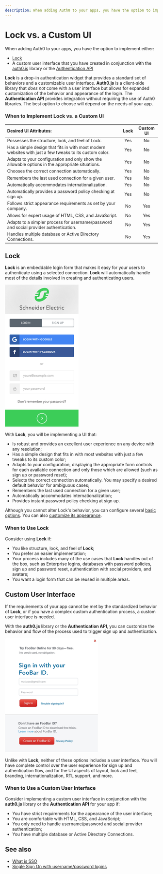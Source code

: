 ```yaml
---
description: When adding Auth0 to your apps, you have the option to implement either the Lock login widget, or a custom UI. This page will help you choose.
---
```


# Lock vs. a Custom UI

When adding Auth0 to your apps, you have the option to implement either:

* [Lock](/libraries/lock)
* A custom user interface that you have created in conjunction with the [auth0.js](libraries/auth0js) library or the [Authentication API](/auth-api)

**Lock** is a drop-in authentication widget that provides a standard set of behaviors and a customizable user interface. **Auth0.js** is a client-side library that *does not* come with a user interface but allows for expanded customization of the behavior and appearance of the login. The **Authentication API** provides integration without requiring the use of Auth0 libraries. The best option to choose will depend on the needs of your app.

### When to Implement Lock vs. a Custom UI

<table class="table">
    <thead>
        <tr>
            <th align="left"><b>Desired UI Attributes:</b></th>
            <th>Lock</th>
            <th>Custom UI</th>
        </tr>
    </thead>
    <tbody>
        <tr>
            <td>Possesses the structure, look, and feel of Lock.</td>
            <td class="success" align="center">Yes</td>
            <td class="danger" align="center">No</td>
        </tr>
        <tr>
            <td>Has a simple design that fits in with most modern websites with just a few tweaks to its custom color.</td>
            <td class="success" align="center">Yes</td>
            <td class="danger" align="center">No</td>
        </tr>
        <tr>
            <td>Adapts to your configuration and only show the allowable options in the appropriate situations.</td>
            <td class="success" align="center">Yes</td>
            <td class="danger" align="center">No</td>
        </tr>
        <tr>
            <td>Chooses the correct connection automatically.</td>
            <td class="success" align="center">Yes</td>
            <td class="danger" align="center">No</td>
        </tr>
        <tr>
            <td>Remembers the last used connection for a given user.</td>
            <td class="success" align="center">Yes</td>
            <td class="danger" align="center">No</td>
        </tr>
        <tr>
            <td>Automatically accommodates internationalization.</td>
            <td class="success" align="center">Yes</td>
            <td class="danger" align="center">No</td>
        </tr>
        <tr>
            <td>Automatically provides a password policy checking at sign up.</td>
            <td class="success" align="center">Yes</td>
            <td class="danger" align="center">No</td>
        </tr>
        <tr>
            <td>Follows strict appearance requirements as set by your company.</td>
            <td class="danger" align="center">No</td>
            <td class="success" align="center">Yes</td>
        </tr>
        <tr>
            <td>Allows for expert usage of HTML, CSS, and JavaScript.</td>
            <td class="danger" align="center">No</td>
            <td class="success" align="center">Yes</td>
        </tr>
        <tr>
            <td>Adapts to a simpler process for username/password and social provider authentication.</td>
            <td class="danger" align="center">No</td>
            <td class="success" align="center">Yes</td>
        </tr>
        <tr>
            <td>Handles multiple database or Active Directory Connections.</td>
            <td class="danger" align="center">No</td>
            <td class="success" align="center">Yes</td>
        </tr>
    </tbody>
</table>

## Lock

**Lock** is an embeddable login form that makes it easy for your users to authenticate using a selected connection. **Lock** will automatically handle most of the details involved in creating and authenticating users.

![](/media/articles/lock-vs-customui/lock.png)

With **Lock**, you will be implementing a UI that:

* Is robust and provides an excellent user experience on any device with any resolution;
* Has a simple design that fits in with most websites with just a few tweaks to its custom color;
* Adapts to your configuration, displaying the appropriate form controls for each available connection and only those which are allowed (such as sign up or password reset);
* Selects the correct connection automatically. You may specify a desired default behavior for ambiguous cases;
* Remembers the last used connection for a given user;
* Automatically accommodates internationalization;
* Provides instant password policy checking at sign up.

Although you cannot alter Lock's behavior, you can configure several [basic options](/libraries/lock/customization). You can also [customize its appearance](/libraries/lock/ui-customization).

### When to Use Lock

Consider using **Lock** if:

* You like structure, look, and feel of **Lock**;
* You prefer an easier implementation;
* Your process includes many of the use cases that **Lock** handles out of the box, such as Enterprise logins, databases with password policies, sign up and password reset, authentication with social providers, and avatars;
* You want a login form that can be reused in multiple areas.

## Custom User Interface

If the requirements of your app cannot be met by the standardized behavior of **Lock**, or if you have a complex custom authentication process, a custom user interface is needed.

With the **auth0.js** library or the **Authentication API**, you can customize the behavior and flow of the process used to trigger sign up and authentication.

![](/media/articles/lock-vs-customui/customui.png)

Unlike with **Lock**, neither of these options includes a user interface. You will have complete control over the user experience for sign up and authentication flow, and for the UI aspects of layout, look and feel, branding, internationalization, RTL support, and more.

### When to Use a Custom User Interface

Consider implementing a custom user interface in conjunction with the **auth0.js** library or the **Authentication API** for your app if:

* You have strict requirements for the appearance of the user interface;
* You are comfortable with HTML, CSS, and JavaScript;
* You only need to handle username/password and social provider authentication;
* You have multiple database or Active Directory Connections.

## See also

* [What is SSO](/sso/single-sign-on)
* [Single Sign On with username/password logins](/sso/sso-username-password)
